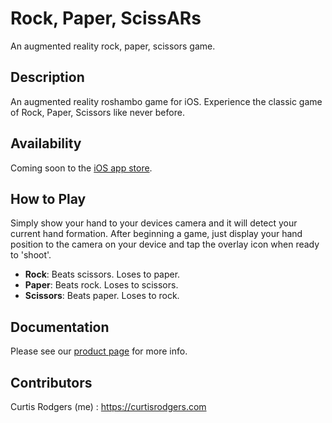 # Rock, Paper, ScissARs

An augmented reality rock, paper, scissors game.

## Description

An augmented reality roshambo game for iOS. Experience the classic game of Rock, Paper, Scissors like never before.

## Availability

Coming soon to the [iOS app store](https://itunes.apple.com/).

## How to Play

Simply show your hand to your devices camera and it will detect your current hand formation. After beginning a game, just display your hand position to the camera on your device and tap the overlay icon when ready to 'shoot'.

- **Rock**: Beats scissors. Loses to paper.
- **Paper**: Beats rock. Loses to scissors.
- **Scissors**: Beats paper. Loses to rock.

## Documentation

Please see our [product page](https://curtisrodgers.com/Rock-Paper-ScissARs) for more info.

## Contributors

Curtis Rodgers (me) : https://curtisrodgers.com
